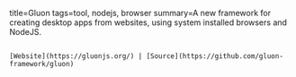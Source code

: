 title=Gluon
tags=tool, nodejs, browser
summary=A new framework for creating desktop apps from websites, using system installed browsers and NodeJS.
~~~~~~

[Website](https://gluonjs.org/) | [Source](https://github.com/gluon-framework/gluon)

